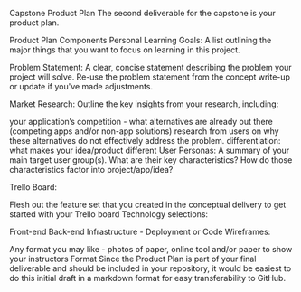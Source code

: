 Capstone Product Plan
The second deliverable for the capstone is your product plan.

Product Plan Components
Personal Learning Goals: A list outlining the major things that you want to focus on learning in this project.

Problem Statement: A clear, concise statement describing the problem your project will solve. Re-use the problem statement from the concept write-up or update if you've made adjustments.

Market Research: Outline the key insights from your research, including:

your application’s competition - what alternatives are already out there (competing apps and/or non-app solutions)
research from users on why these alternatives do not effectively address the problem.
differentiation: what makes your idea/product different
User Personas: A summary of your main target user group(s). What are their key characteristics? How do those characteristics factor into project/app/idea?

Trello Board:

Flesh out the feature set that you created in the conceptual delivery to get started with your Trello board
Technology selections:

Front-end
Back-end
Infrastructure - Deployment or Code
Wireframes:

Any format you may like - photos of paper, online tool and/or paper to show your instructors
Format
Since the Product Plan is part of your final deliverable and should be included in your repository, it would be easiest to do this initial draft in a markdown format for easy transferability to GitHub.

